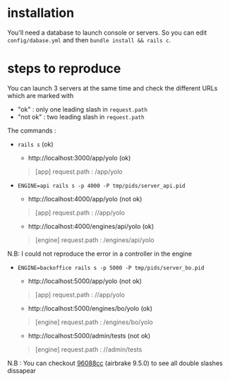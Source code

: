 # installation

You'll need a database to launch console or servers.
So you can edit `config/dabase.yml` and then `bundle install && rails c`.

# steps to reproduce

You can launch 3 servers at the same time and check the different URLs which are marked with
- "ok" : only one leading slash in `request.path`
- "not ok" : two leading slash in `request.path`

The commands :

- `rails s` (ok)

  - http://localhost:3000/app/yolo (ok)
  > [app] request.path : /app/yolo

- `ENGINE=api rails s -p 4000 -P tmp/pids/server_api.pid`

  - http://localhost:4000/app/yolo (not ok)
  > [app] request.path : //app/yolo

  - http://localhost:4000/engines/api/yolo (ok)
  > [engine] request.path : /engines/api/yolo

N.B: I could not reproduce the error in a controller in the engine

- `ENGINE=backoffice rails s -p 5000 -P tmp/pids/server_bo.pid`

  - http://localhost:5000/app/yolo (not ok)
  > [app] request.path : //app/yolo

  - http://localhost:5000/engines/bo/yolo (ok)
  > [engine] request.path : /engines/bo/yolo

  - http://localhost:5000/admin/tests (not ok)
  > [engine] request.path : //admin/tests


N.B : You can checkout [96088cc](https://github.com/MathieuDerelle/issue-example-for-airbrake-1/commit/96088cc7fdabf43e2b2b813fd5c54916b10e6d55) (airbrake 9.5.0) to see all double slashes dissapear
